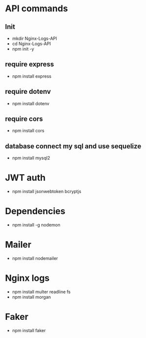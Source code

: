 # API commands
## Init
- mkdir Nginx-Logs-API
- cd Nginx-Logs-API
- npm init -y

## require express
- npm install express

## require dotenv
- npm install dotenv

## require cors
- npm install cors

## database connect my sql and use sequelize
- npm install mysql2

# JWT auth
- npm install jsonwebtoken bcryptjs

# Dependencies
- npm install -g nodemon

# Mailer
- npm install nodemailer

# Nginx logs
- npm install multer readline fs
- npm install morgan

# Faker
- npm install faker